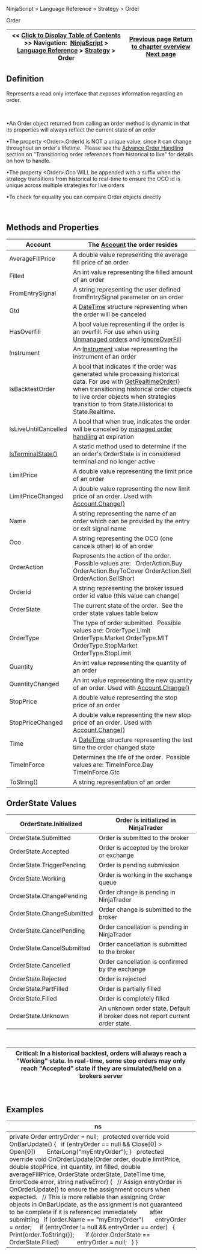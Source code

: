 ﻿


NinjaScript \> Language Reference \> Strategy \> Order






















Order







| \<\< [Click to Display Table of Contents](order.md) \>\> **Navigation:**     [NinjaScript](ninjascript-1.md) \> [Language Reference](language_reference_wip-1.md) \> [Strategy](strategy-1.md) \> Order | [Previous page](optimizationperiod-1.md) [Return to chapter overview](strategy-1.md) [Next page](isterminalstate-1.md) |
| --- | --- |











## Definition


Represents a read only interface that exposes information regarding an order.


 


•An Order object returned from calling an order method is dynamic in that its properties will always reflect the current state of an order 

•The property \<Order\>.OrderId is NOT a unique value, since it can change throughout an order's lifetime.  Please see the [Advance Order Handling](advanced_order_handling-1.md) section on "Transitioning order references from historical to live" for details on how to handle.

•The property \<Order\>.Oco WILL be appended with a suffix when the strategy transitions from historical to real\-time to ensure the OCO id is unique across multiple strategies for live orders

•To check for equality you can compare Order objects directly

 


## Methods and Properties




| Account | The [Account](account_class-1.md) the order resides |
| --- | --- |
| AverageFillPrice | A double value representing the average fill price of an order |
| Filled | An int value representing the filled amount of an order |
| FromEntrySignal | A string representing the user defined fromEntrySignal parameter on an order |
| Gtd | A [DateTime](http://msdn2.microsoft.com/en-us/library/system.datetime.aspx) structure representing when the order will be canceled |
| HasOverfill | A bool value representing if the order is an overfill. For use when using [Unmanaged orders](unmanaged_approach-1.md) and [IgnoreOverFill](ignoreoverfill-1.md) |
| Instrument | An [Instrument](instrument-1.md) value representing the instrument of an order |
| IsBacktestOrder | A bool that indicates if the order was generated while processing historical data. For use with [GetRealtimeOrder()](getrealtimeorder-1.md) when transitioning historical order objects to live order objects when strategies transition to from State.Historical to State.Realtime. |
| IsLiveUntilCancelled | A bool that when true, indicates the order will be canceled by [managed order handling](managed_approach-1.md) at expiration |
| [IsTerminalState()](isterminalstate-1.md) | A static method used to determine if the an order's OrderState is in considered terminal and no longer active |
| LimitPrice | A double value representing the limit price of an order |
| LimitPriceChanged | A double value representing the new limit price of an order. Used with [Account.Change()](change-1.md) |
| Name | A string representing the name of an order which can be provided by the entry or exit signal name |
| Oco | A string representing the OCO (one cancels other) id of an order |
| OrderAction | Represents the action of the order.  Possible values are:   OrderAction.Buy OrderAction.BuyToCover OrderAction.Sell OrderAction.SellShort |
| OrderId | A string representing the broker issued order id value (this value can change) |
| OrderState | The current state of the order.  See the order state values table below |
| OrderType | The type of order submitted.  Possible values are: OrderType.Limit OrderType.Market OrderType.MIT OrderType.StopMarket OrderType.StopLimit |
| Quantity | An int value representing the quantity of an order |
| QuantityChanged | An int value representing the new quantity of an order. Used with [Account.Change()](change-1.md) |
| StopPrice | A double value representing the stop price of an order |
| StopPriceChanged | A double value representing the new stop price of an order. Used with [Account.Change()](change-1.md) |
| Time | A [DateTime](http://msdn2.microsoft.com/en-us/library/system.datetime.aspx) structure representing the last time the order changed state |
| TimeInForce | Determines the life of the order.  Possible values are: TimeInForce.Day TimeInForce.Gtc |
| ToString() | A string representation of an order |



## 


## 


## OrderState Values




| OrderState.Initialized | Order is initialized in NinjaTrader |
| --- | --- |
| OrderState.Submitted | Order is submitted to the broker |
| OrderState.Accepted | Order is accepted by the broker or exchange |
| OrderState.TriggerPending | Order is pending submission |
| OrderState.Working | Order is working in the exchange queue |
| OrderState.ChangePending | Order change is pending in NinjaTrader |
| OrderState.ChangeSubmitted | Order change is submitted to the broker |
| OrderState.CancelPending | Order cancellation is pending in NinjaTrader |
| OrderState.CancelSubmitted | Order cancellation is submitted to the broker |
| OrderState.Cancelled | Order cancellation is confirmed by the exchange |
| OrderState.Rejected | Order is rejected |
| OrderState.PartFilled | Order is partially filled |
| OrderState.Filled | Order is completely filled |
| OrderState.Unknown | An unknown order state. Default if broker does not report current order state. |



 




| Critical: In a historical backtest, orders will always reach a "Working" state. In real\-time, some stop orders may only reach "Accepted" state if they are simulated/held on a brokers server |
| --- |



 


## Examples




| ns |  |
| --- | --- |
| private Order entryOrder \= null;   protected override void OnBarUpdate() {    if (entryOrder \=\= null \&\& Close\[0] \> Open\[0])        EnterLong("myEntryOrder"); }   protected override void OnOrderUpdate(Order order, double limitPrice, double stopPrice, int quantity, int filled, double averageFillPrice, OrderState orderState, DateTime time, ErrorCode error, string nativeError) {    // Assign entryOrder in OnOrderUpdate() to ensure the assignment occurs when expected.    // This is more reliable than assigning Order objects in OnBarUpdate, as the assignment is not guaranteed to be complete if it is referenced immediately        after submitting    if (order.Name \=\= "myEntryOrder")        entryOrder \= order;      if (entryOrder !\= null \&\& entryOrder \=\= order)    {        Print(order.ToString());        if (order.OrderState \=\= OrderState.Filled)            entryOrder \= null;    } } | |










